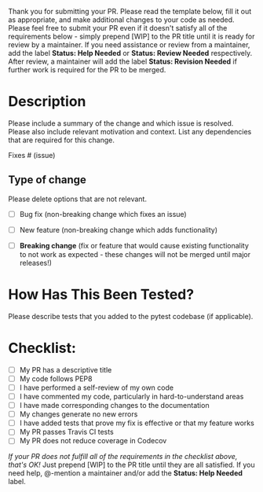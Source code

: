 Thank you for submitting your PR. Please read the template below, fill it out as appropriate, and make additional changes to your code as needed. Please feel free to submit your PR even if it doesn't satisfy all of the requirements below - simply prepend [WIP] to the PR title until it is ready for review by a maintainer. If you need assistance or review from a maintainer, add the label __Status: Help Needed__ or __Status: Review Needed__ respectively. After review, a maintainer will add the label __Status: Revision Needed__ if further work is required for the PR to be merged.

# Description

Please include a summary of the change and which issue is resolved. Please also include relevant motivation and context. List any dependencies that are required for this change.

Fixes # (issue)

## Type of change

Please delete options that are not relevant.

- [ ] Bug fix (non-breaking change which fixes an issue)
- [ ] New feature (non-breaking change which adds functionality)
- [ ] __Breaking change__ (fix or feature that would cause existing functionality to not work as expected - these changes will not be merged until major releases!)



# How Has This Been Tested?

Please describe tests that you added to the pytest codebase (if applicable).

# Checklist:

- [ ] My PR has a descriptive title
- [ ] My code follows PEP8
- [ ] I have performed a self-review of my own code
- [ ] I have commented my code, particularly in hard-to-understand areas
- [ ] I have made corresponding changes to the documentation
- [ ] My changes generate no new errors
- [ ] I have added tests that prove my fix is effective or that my feature works
- [ ] My PR passes Travis CI tests
- [ ] My PR does not reduce coverage in Codecov

_If your PR does not fulfill all of the requirements in the checklist above, that's OK!_ Just prepend [WIP] to the PR title until they are all satisfied. If you need help, @-mention a maintainer and/or add the __Status: Help Needed__ label.
